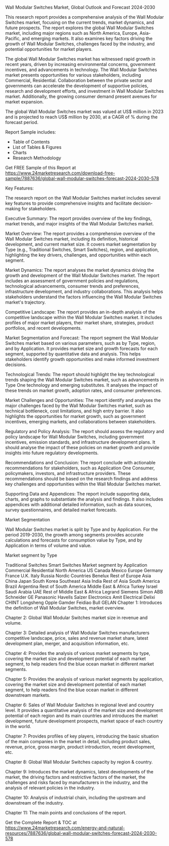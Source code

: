 Wall Modular Switches Market, Global Outlook and Forecast 2024-2030

This research report provides a comprehensive analysis of the Wall Modular Switches market, focusing on the current trends, market dynamics, and future prospects. The report explores the global Wall Modular Switches market, including major regions such as North America, Europe, Asia-Pacific, and emerging markets. It also examines key factors driving the growth of Wall Modular Switches, challenges faced by the industry, and potential opportunities for market players.

The global Wall Modular Switches market has witnessed rapid growth in recent years, driven by increasing environmental concerns, government incentives, and advancements in technology. The Wall Modular Switches market presents opportunities for various stakeholders, including Commercial, Residential. Collaboration between the private sector and governments can accelerate the development of supportive policies, research and development efforts, and investment in Wall Modular Switches market. Additionally, the growing consumer demand present avenues for market expansion.

The global Wall Modular Switches market was valued at US$ million in 2023 and is projected to reach US$ million by 2030, at a CAGR of % during the forecast period.

Report Sample includes:
- Table of Contents
- List of Tables & Figures
- Charts
- Research Methodology

Get FREE Sample of this Report at https://www.24marketresearch.com/download-free-sample/7887636/global-wall-modular-switches-forecast-2024-2030-578

Key Features:

The research report on the Wall Modular Switches market includes several key features to provide comprehensive insights and facilitate decision-making for stakeholders.

Executive Summary: The report provides overview of the key findings, market trends, and major insights of the Wall Modular Switches market.

Market Overview: The report provides a comprehensive overview of the Wall Modular Switches market, including its definition, historical development, and current market size. It covers market segmentation by Type (e.g., Traditional Switches, Smart Switches), region, and application, highlighting the key drivers, challenges, and opportunities within each segment.

Market Dynamics: The report analyses the market dynamics driving the growth and development of the Wall Modular Switches market. The report includes an assessment of government policies and regulations, technological advancements, consumer trends and preferences, infrastructure development, and industry collaborations. This analysis helps stakeholders understand the factors influencing the Wall Modular Switches market's trajectory.

Competitive Landscape: The report provides an in-depth analysis of the competitive landscape within the Wall Modular Switches market. It includes profiles of major market players, their market share, strategies, product portfolios, and recent developments.

Market Segmentation and Forecast: The report segment the Wall Modular Switches market based on various parameters, such as by Type, region, and by Application. It provides market size and growth forecasts for each segment, supported by quantitative data and analysis. This helps stakeholders identify growth opportunities and make informed investment decisions.

Technological Trends: The report should highlight the key technological trends shaping the Wall Modular Switches market, such as advancements in Type One technology and emerging substitutes. It analyses the impact of these trends on market growth, adoption rates, and consumer preferences.

Market Challenges and Opportunities: The report identify and analyses the major challenges faced by the Wall Modular Switches market, such as technical bottleneck, cost limitations, and high entry barrier. It also highlights the opportunities for market growth, such as government incentives, emerging markets, and collaborations between stakeholders.

Regulatory and Policy Analysis: The report should assess the regulatory and policy landscape for Wall Modular Switches, including government incentives, emission standards, and infrastructure development plans. It should analyse the impact of these policies on market growth and provide insights into future regulatory developments.

Recommendations and Conclusion: The report conclude with actionable recommendations for stakeholders, such as Application One Consumer, policymakers, investors, and infrastructure providers. These recommendations should be based on the research findings and address key challenges and opportunities within the Wall Modular Switches market.

Supporting Data and Appendices: The report include supporting data, charts, and graphs to substantiate the analysis and findings. It also includes appendices with additional detailed information, such as data sources, survey questionnaires, and detailed market forecasts.

Market Segmentation

Wall Modular Switches market is split by Type and by Application. For the period 2019-2030, the growth among segments provides accurate calculations and forecasts for consumption value by Type, and by Application in terms of volume and value.

Market segment by Type

Traditional Switches
Smart Switches
Market segment by Application
Commercial
Residential
North America
US
Canada
Mexico
Europe
Germany
France
U.K.
Italy
Russia
Nordic Countries
Benelux
Rest of Europe
Asia
China
Japan
South Korea
Southeast Asia
India
Rest of Asia
South America
Brazil
Argentina
Rest of South America
Middle East & Africa
Turkey
Israel
Saudi Arabia
UAE
Rest of Middle East & Africa
Legrand
Siemens
Simon
ABB
Schneider
GE
Panasonic
Havells
Salzer Electronics
Amit Electrical
Delixi
CHINT
Longsheng
Opple
Gamder
Feidiao
Bull
GELAN
Chapter 1: Introduces the definition of Wall Modular Switches, market overview.

Chapter 2: Global Wall Modular Switches market size in revenue and volume.

Chapter 3: Detailed analysis of Wall Modular Switches manufacturers competitive landscape, price, sales and revenue market share, latest development plan, merger, and acquisition information, etc.

Chapter 4: Provides the analysis of various market segments by type, covering the market size and development potential of each market segment, to help readers find the blue ocean market in different market segments.

Chapter 5: Provides the analysis of various market segments by application, covering the market size and development potential of each market segment, to help readers find the blue ocean market in different downstream markets.

Chapter 6: Sales of Wall Modular Switches in regional level and country level. It provides a quantitative analysis of the market size and development potential of each region and its main countries and introduces the market development, future development prospects, market space of each country in the world.

Chapter 7: Provides profiles of key players, introducing the basic situation of the main companies in the market in detail, including product sales, revenue, price, gross margin, product introduction, recent development, etc.

Chapter 8: Global Wall Modular Switches capacity by region & country.

Chapter 9: Introduces the market dynamics, latest developments of the market, the driving factors and restrictive factors of the market, the challenges and risks faced by manufacturers in the industry, and the analysis of relevant policies in the industry.

Chapter 10: Analysis of industrial chain, including the upstream and downstream of the industry.

Chapter 11: The main points and conclusions of the report.

Get the Complete Report & TOC at https://www.24marketresearch.com/energy-and-natural-resources/7887636/global-wall-modular-switches-forecast-2024-2030-578
